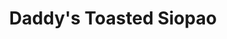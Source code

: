 ---
title: "Daddy's Toasted Siopao"
url: /imus/daddys-toasted-siopao-centennial-road/
shop: bakery
---